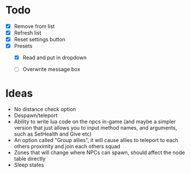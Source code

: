 # Todo
- [x] Remove from list
- [x] Refresh list
- [x] Reset settings button
- [x] Presets
    - [x] Read and put in dropdown
    - [ ] Overwrite message box


# Ideas
- No distance check option
- Despawn/teleport
- Ability to write lua code on the npcs in-game (and maybe a simpler version that just allows you to input method names, and arguments, such as SetHealth and Give etc)
- An option called "Group allies", it will cause allies to teleport to each others proximity and join each others squad
- Zones that will change where NPCs can spawn, should affect the node table directly
- Sleep states
